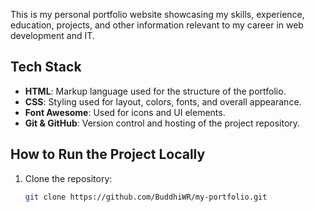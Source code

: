 This is my personal portfolio website showcasing my skills, experience, education, projects, and other information relevant to my career in web development and IT.

## Tech Stack

- **HTML**: Markup language used for the structure of the portfolio.
- **CSS**: Styling used for layout, colors, fonts, and overall appearance.
- **Font Awesome**: Used for icons and UI elements.
- **Git & GitHub**: Version control and hosting of the project repository.



## How to Run the Project Locally

1. Clone the repository:
   ```bash
   git clone https://github.com/BuddhiWR/my-portfolio.git